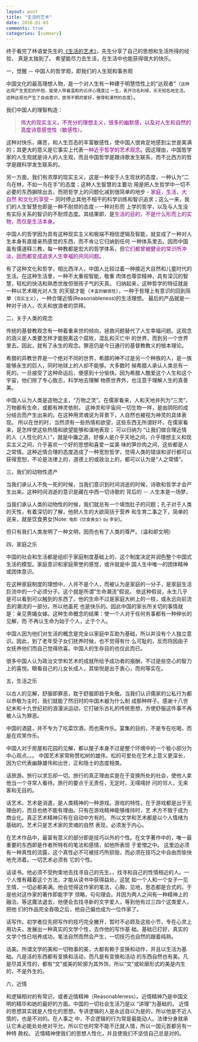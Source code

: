 ```yaml
---
layout: post
title: "生活的艺术"
date: 2016-01-03
comments: true
categories: [summary]
---
```

终于看完了林语堂先生的[《生活的艺术》](http://book.douban.com/subject/1017626/)，先生分享了自己的思想和生活所得的经验，
真是太独到了。 希望能尽力去生活，在生活中也能获得很大的快乐。

一，觉醒 － 中国人的哲学观，即我们的人生观和事务观

中国文化的最高理想人物，是一个对人生有一种建于明慧悟性上的“达观者”（<small>这种达观产生宽宏的怀抱，能使人带着温和的讥评心理度过
一生，丢开功名利禄，乐天知名地生活。这种达观也产生了自由意识，放荡不羁的爱好，傲骨和漠然的态度</small>）。

我们中国人的理智构造：
><font color="#800080">伟大的现实主义，不充分的理想主义，很多的幽默感，以及对人生和自然的高度诗意感觉性（敏感性）。</font>

这种对快乐，痛苦，和人生百态的丰富敏感性，使中国人很肯定地感到尘世是美满的；其更大的意义是它事实上代表<font color="#800080">一种近乎哲学的艺术观念</font>。因这理由，中国哲学家的人生观就是诗人的人生观，而且中国哲学是跟诗歌发生联系，而不比西方的哲学是跟科学发生联系的。

另一方面，我们有浓厚的现实主义，这是一种安于人生现状的态度，一种认为“二鸟在林，不如一鸟在手”的态度；这种人生智慧的主要功
用是把人生哲学中一切不必要的东西摒除出去，而把哲学上的问题化减到很简单的地步 - <font color="#800080">家庭，生活，大自然
和文化的享受</font>－ 同时停止其他不相干的科学训练和智识追求；这么一来，我们的人生智慧也即是一种不耐烦的态度－一种对形而
上学的哲学，以及与人生没有实际关系的智识的不耐烦态度。其结果即，是<font color="#800080">生活的目的，不是什么形而上的实物，而仅是生活本身</font>。

中国人的哲学因为具有这种现实主义和极端不相信逻辑及智能，就变成了一种对人生本身有直接亲热感觉的东西，而不肯让它归纳到任何
一种体系里去。因而中国虽有儒道释三教，每一种教都是宏大的哲学体系，但<font color="#800080">它们都曾被健全的常识所冲淡，因而都变成追求人生幸福的共同问题</font>。

有了这种文化和哲学，相比西洋人，中国人比较过着一种接近大自然和儿童时代的生活。在这种生活里，一种不太重视智能，敬重
肉体也尊崇精神，具有深沉的智慧，轻松的快活和熟悉世故但很孩子气的天真。 归纳起来，这种哲学的特征就是一种以艺术眼光对人生
的天赋才能（<small>丰富的敏感性</small>），一种于哲理上有意识的回到简单（<small>现实主义</small>），一种合理近情(Reasonableness)的生活理想。 最后的产品就是一种对于诗人，农夫和放浪者的崇拜。

二，关于人类的观念

传统的基督教观念有一种着重来世的倾向，拯救问题替代了人生幸福问题。这观念的涵义是人类要怎样才能脱离这个腐败，混乱和灭亡中
的世界，而到另一个世界里去。因此，就有了永生的观念。罪恶仍是今日通行的基督教教义的根本理论。

希腊的异教世界是一个绝对不同的世界，希腊的神不过是另一个种族的人，是一族能够永生的巨人，同时地球上的人却不能够。大多数时
候希腊人承认人类总有一死的。一旦接受了这种命运后，便感到十分愉快。因为希腊人酷爱这个人生和这个宇宙，他们除了专心致志，科学地去理解
物质世界外，也注意于理解人生的真善美。

中国人认为人类是造物之主，“万物之灵”。在儒家看来，人和天地并列为“三灵”，万物都有生命，或都有神灵依附。
这神灵和宇宙间一切生物一样，是由阴阳的成分结合而产生出来的。在这种用灵魂说为背景下，人自然也被视为神灵的具体表现。
所以在世的时，当然须有一些热情和欲望，这些东西无所谓好坏。在儒家看来，是怎样使这些热情和欲望能够和谐地表现； 可以归纳为
“让我们做合理近情的人（人性化的人）”，就是中庸之道，好像人是介乎天地之间，介乎理想主义和现实主义之间，介乎喜欢一个好的思想和喜爱一盆美
味的笋炒肉之间，这些都是人之常情。这种近情合理的态度造成了一种宽恕哲学，觉得人类的错误和谬行都可以获得宽恕，不论是法律上的，道德上的或政治上的，都可以认为是“人之常情”。

三，我们的动物性遗产

当我们承认人不免一死的时候，当我们意识到时间消逝的时候，诗歌和哲学才会产生出来。这种时间消逝的意识是藏在中西一切诗歌的
背后的 － 人生本是一场梦。

当我们承认人类的动物性的时候，我们就总有一个填饱肚子的问题；孔子对于人类的天性，有着深切的了解，他把人生的大欲简括于营养
和生育二事之下，简单的说来，就是饮食男女(Note: <small>电影《饮食男女》by 李安</small>)。

但只有我们人类发明了一种文明，因而也有了人类的尊严。（温和即文明）

四，家庭之乐

中国的社会和生活都是组织于家庭制度基础上的，这个制度决定并润色整个中国式生活的模型。家庭意识和家庭荣誉的感觉，或许就是中
国人生中唯一的团体精神或团体意识。

在这种家庭制度的理想中，人并不是个人，而被认为是家庭的一分子，是家庭生活巨流中的一个必须分子。这个就是所谓“生命潮流”假说。
依这种假说，永生几乎是可以看到可以触到的东西了。他的生命不过是家庭大树上的一枝，或永远向前流去的潮流的一部分。所以他虽死
也是快乐的。因此中国的家长所关切的事情就是：亲见男婚女嫁。这种生命概念的结果：使一个人对于任何务事都有一种伸长的见解，而
不再认生命为始于个人，止于个人。

中国人因为他们对生活的概念是完全以家庭中互助为基础，所以并没有个人独立意识。因此，到了老年受子女们抚养时候，也不觉得有什
么可耻的，反而将因由子女抚养他们而自己觉得欣喜。中国人的生存目的也仅此而已。

很多中国人认为政治文学和艺术的成就所给予成功者的报酬，不过是些空心的智力上的喜悦。眼看自己的儿女长成人，其愉悦是出于衷心，而何等实在。

五，生活之乐

以古人的见解，舒服即罪恶，耽于舒服即趋于失敬。当我们认识儒家的公私行为都以恭敬为主时，我们就能了然旧时的中国木器为什么制
成那种样子。感谢十八世纪末和十九世纪初的浪漫派运动，它打破乐古礼的传统思想，方使舒服这件事不再被人认为罪恶。

中国的酒筵，并不专为了吃菜饮酒，而也需作乐。宴集的目的，不是专在吃喝，而是在欢笑作乐。

中国人对于房屋和花园的见解，都以屋子本身不过是整个环境中的一个极小部分为中心观点。。。
中国艺术家常称赞松树的雄伟，松的可爱处在艺术上意义更深长，因为它代表幽静雄伟和出世，正和隐士的态度相类。

话旅游。旅行以求忘却一切。旅行的真正理由实是在于变换所处的社会，使他人拿他当一个寻常人看待。旅行的要点于无责任，无定时，无嚅嚅好
问的邻人，无来客和无目的。

话艺术。艺术是消遣，是人类精神的一种游戏。游戏的特性，在于游戏都是出于无理由的，而且也绝不能有理由。只有在游戏精神能够维持时，艺
术方不致于成为商业化。真正艺术精神只有在自动中方有的。 所以文学和艺术都是以个人情绪为基础的。艺术只是艺术家的灵魂的自然
表现，必须发于内心。

在艺术作品中，最富有意义的部分即是技巧以外的个性。在文字著作中的，唯一最重要的东西即是作者所特有的笔法和感情，如他所表现
于爱憎之中。 这里边必须有一种真性的流露，这个真性必不可被技巧所损毁，而必须在技巧之中自由而愉快地充沛着。一切艺术必须有
它的个性。

话读书。他必须不受拘束地去找寻自己的先生。，找寻和自己的性情相近的人。一个人惟有藉着这个方法，才能从读书中获得益处。这犹
如一个人和一个女子一见生情，一切必都美满。他会觉得这作家的笔法，心胸，见地，思态都是合式的。于是他对这作家的著作即能字字
领略，句句理会。并因为两人之间有一种精神上的融洽。等这魔法退去，他便会去找寻新的文字爱人，等到他有过三四个这类爱人，把他
们的作品完全吞吸之后，他自己偏也成为一位作家了。

话写作。初学者应先把写作的技巧完全撇开，暂时不必顾及这些小节，专在心灵上用功夫，发展出一种真实的文学个性，去作他的写作基
础。基础已打好，真实的文学个性已培养成功，笔法自然而然会产生，一切技巧也自然的跟着纯熟。

话美。所谓文学的美和一切物事的美，大都有赖于变换和动作，并且以生活为基础。凡是活的东西都有变换和活动，而凡是有变换和活动
的东西自然也有美。凡是尽其天性的，都有“文”或美的轮廓为其外饰，所以“文”或轮廓形式的美是内生的，不是外生的。

六，近情

和逻辑相对的有常识，或者近情精神（Reasonableness）。近情精神乃是中国文明的精华和她的最好的方面。中国的一切社会生活乃是以
“讲理”为基础的。 近情的思想其实就是人性化的思想。专讲逻辑的人是永远自以为是的，所以他是不近人情的，也是不对的。在人事之
中，不合逻辑的行为常是最能动人。法律分身就承认它未必能处处绝对平允，所以它也时常不能不迁就人情，所以一国元首都另有一种特
赦权。 近情精神使我们的思想人性化，并且使我们不坚信自己总是对的。



